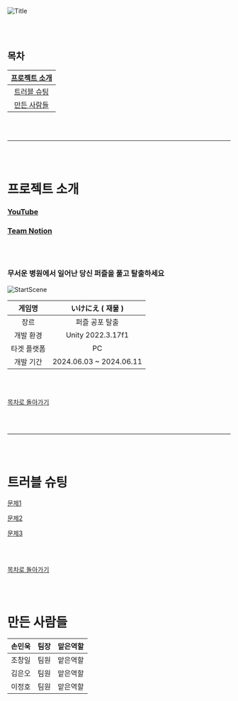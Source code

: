 ![Title](https://github.com/LilDuby/IkeniePublic/assets/167047382/7867d5fc-a05f-4119-8335-0b4346ca220c)


<br><br>
## 목차

|  [ 프로젝트 소개 ](#프로젝트-소개) |
| :---: |
| [ 트러블 슈팅 ](#트러블-슈팅) |
| [ 만든 사람들 ](#만든-사람들) |

<br><br>

***

<br><br>

# 프로젝트 소개

### [YouTube](//유튭링크)

### [Team Notion](https://teamsparta.notion.site/d45d0794c0a84f72be5c33a12fadc992)

<br><br>

### 무서운 병원에서 일어난 당신 퍼즐을 풀고 탈출하세요
![StartScene](https://github.com/LilDuby/IkeniePublic/assets/167047382/30aeda52-aa42-444b-af0f-5f3f3936d68b)

| 게임명 | いけにえ ( 재물 ) |
| :---: | :---: |
| 장르 | 퍼즐 공포 탈출 |
| 개발 환경 | Unity 2022.3.17f1 |
| 타겟 플랫폼 | PC |
| 개발 기간 | 2024.06.03 ~ 2024.06.11 |

<br><br>

[ 목차로 돌아가기 ](#목차)

<br><br>

---

<br><br>

# 트러블 슈팅

[문제1](https://github.com/LilDuby/IkeniePublic/wiki/TroubleShooting1)

[문제2](https://github.com/LilDuby/IkeniePublic/wiki/TroubleShooting2)

[문제3](https://github.com/LilDuby/IkeniePublic/wiki/TroubleShooting3)

<br><br>

[ 목차로 돌아가기 ](#목차)

<br><br>

# 만든 사람들

| 손민욱 | 팀장 | 맡은역할 |
| :---: | :---: | :---: |
| 조창일 | 팀원 | 맡은역할 |
| 김은오 | 팀원 | 맡은역할 |
| 이정호 | 팀원 | 맡은역할 |

<br><br>
